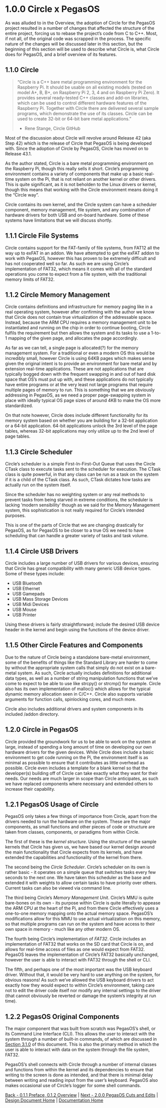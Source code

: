# 1.0.0 Circle x PegasOS

As was alluded to in the Overview, the adoption of Circle for the PegasOS project resulted in a number of changes that affected the structure of the entire project, forcing us to rebase the project’s code from C to C++. Most, if not all, of the original code was scrapped in the process. The specific nature of the changes will be discussed later in this section, but the beginning of this section will be used to describe what Circle is, what Circle does for PegasOS, and a brief overview of its features.

## 1.1.0 Circle

> “Circle is a C++ bare metal programming environment for the Raspberry Pi. It should be usable on all existing models (tested on model A+, B, B+, on Raspberry Pi 2, 3, 4 and on Raspberry Pi Zero). It provides several ready-tested C++ classes and add-on libraries, which can be used to control different hardware features of the Raspberry Pi. Together with Circle there are delivered several sample programs, which demonstrate the use of its classes. Circle can be used to create 32-bit or 64-bit bare metal applications.”
> - Rene Stange, Circle GitHub


Most of the discussion about Circle will revolve around Release 42 (aka Step 42) which is the release of Circle that PegasOS is being developed with. Since the adoption of Circle by PegasOS, Circle has moved on to Release 43.1.


As the author stated, Circle is a bare metal programming environment on the Raspberry Pi, though this really sells it short. Circle’s programming environment contains a variety of components that make up a basic real-time system on the Pi, that is not reliant on another kernel or other drivers. This is quite significant, as it is not beholden to the Linux drivers or kernel, though this means that working with the Circle environment means doing it the “Circle way”.


Circle contains its own kernel, and the Circle system can have a scheduler component, memory management, file system, and any combination of hardware drivers for both USB and on-board hardware. Some of these systems have limitations that we will discuss shortly.

## 1.1.1 Circle File Systems

Circle contains support for the FAT-family of file systems, from FAT12 all the way up to exFAT in an addon. We have attempted to get the exFAT addon to work with PegasOS, however this has proven to be extremely difficult and has not cooperated well so far. As such we are using Circle’s implementation of FAT32, which means it comes with all of the standard operations you come to expect from a file system, with the traditional memory limits of FAT32.

## 1.1.2 Circle Memory Management

Circle contains definitions and infrastructure for memory paging like in a real operating system, however after confirming with the author we know that Circle does not contain true virtualization of the addressable space. Instead, because the ARM CPU requires a memory management unit to be instantiated and running on the chip in order to continue booting, Circle fulfils the requirement but then allows the system and its tasks to use a 1-to-1 mapping of the given page, and allocates the page accordingly.


As far as we can tell, a single page is allocated(?) for the memory management system. For a traditional or even a modern OS this would be incredibly small, however Circle is using 64KB pages which makes sense given the original intent is to provide an environment for bare metal and by extension real-time applications. These are not applications that are typically bogged down with the frequent swapping in and out of hard disk space that OS’s must put up with, and these applications do not typically have entire programs or at the very least not large programs that require multiple pages of memory to run. This is something that we are obviously addressing in PegasOS, as we need a proper page-swapping system in place with ideally typical OS page sizes of around 4KB to make the OS more standardized.


On that note however, Circle does include different functionality for its memory system based on whether you are building for a 32-bit application or a 64-bit application. 64-bit applications unlock the 3rd level of the page tables, whereas 32-bit applications may only utilize up to the 2nd level of page tables.

## 1.1.3 Circle Scheduler

Circle’s scheduler is a simple First-In-First-Out Queue that uses the Circle CTask class to execute tasks sent to the scheduler for execution. The CTask class is quite powerful, in that any class can be run as a task on the system if it is a child of the CTask class. As such, CTask dictates how tasks are actually run on the system itself.


Since the scheduler has no weighting system or any real methods to prevent tasks from being starved in extreme conditions, the scheduler is lacking ‘modern sensibility’ though as we said for the Memory Management system, this sophistication is not really required for Circle’s intended purposes.


This is one of the parts of Circle that we are changing drastically for PegasOS, as for PegasOS to be closer to a true OS we need to have scheduling that can handle a greater variety of tasks and task volume.

## 1.1.4 Circle USB Drivers

Circle includes a large number of USB drivers for various devices, ensuring that Circle has great compatibility with many generic USB device types. Some of these types include:


* USB Bluetooth
* USB Ethernet
* USB Gamepads
* USB Mass Storage Devices
* USB Midi Devices
* USB Mouse
* USB Printer


Using these drivers is fairly straightforward; include the desired USB device header in the kernel and begin using the functions of the device driver.

## 1.1.5 Other Circle Features and Components

Due to the nature of Circle being a standalone bare-metal environment, some of the benefits of things like the Standard Library are harder to come by without the appropriate system calls that simply do not exist on a bare-metal system. As such, Circle actually includes definitions for additional data types, as well as a number of string manipulation functions that we’ve come to expect to be able to use like strcpy() or  strcmp() for example. Circle also has its own implementation of malloc() which allows for the typical dynamic memory allocation seen in C/C++. Circle also supports variable arguments for function calls, spinlocking cores, and much more.


Circle also includes additional drivers and system components in its included /addon directory.

## 1.2.0 Circle in PegasOS

Circle provided the groundwork for us to be able to work on the system at large, instead of spending a long amount of time on developing our own hardware drivers for the given devices. While Circle does include a basic environment to get code running on the Pi, the environment itself is as minimal as possible to ensure that it contributes as little overhead as possible. Circle even includes a template for a blank kernel so that the developer(s) building off of Circle can take exactly what they want for their needs. Our needs are much larger in scope than Circle anticipates, as such we have replaced components where necessary and extended others to increase their capability.

## 1.2.1 PegasOS Usage of Circle

PegasOS only takes a few things of importance from Circle, apart from the drivers needed to run the hardware on the system. These are the major components, as small functions and other pieces of code or structure are taken from classes, components, or paradigms from within Circle.


The first of these is the *kernel structure*. Using the structure of the sample kernels that Circle has given us, we have based our kernel design around the main functionality that Circle expects from its kernels, and have extended the capabilities and functionality of the kernel from there.


The second being the *Circle Scheduler*. Circle’s scheduler on its own is rather basic - it operates on a simple queue that switches tasks every few seconds to the next one. We have taken this scheduler as the base and extended it with weights to allow certain tasks to have priority over others. Current tasks can also be viewed via command line.


The third being Circle’s *Memory Management Unit*. Circle’s MMU is quite bare-bones on its own - its purpose within Circle is quite literally to appease the ARM CPU at the heart of the Pi, and from there Circle effectively uses a one-to-one memory mapping onto the actual memory space. PegasOS’s modifications allow for this MMU to use actual virtualization on this memory, so that multiple programs can run on the system and have access to their own space in memory - much like any other modern OS.


The fourth being Circle’s implementation of *FAT32*. Circle includes an implementation of FAT32 that works on the SD card that Circle is on, and allows for real-time access of files as one would expect from FAT32. PegasOS leaves the implementation of Circle’s FAT32 basically unchanged, however the user is able to interact with FAT32 through the shell or CLI.


The fifth, and perhaps one of the most important was the USB keyboard driver. Without that, it would be very hard to use anything on the system, for obvious reasons! As such we’ve allowed the USB keyboard drivers to act exactly how they would expect to within Circle’s environment, taking care not to edit the driver code itself nor modify any internal settings to the driver (that cannot obviously be reverted or damage the system’s integrity at run time).

## 1.2.2 PegasOS Original Components

The major component that was built from scratch was PegasOS’s shell, or its Command Line Interface (CLI). This allows the user to interact with the system through a number of built-in commands, of which are discussed in [Section 3.1.0](3_PEGASOS_FIRST_RELEASE.md) of this document. This is also the primary method in which the user is able to interact with data on the system through the file system, FAT32.


PegasOS’s shell connects with Circle through a number of internal classes and functions from within the kernel and its dependencies to ensure that writing to the screen is done as intended, and that there is minimal delay between writing and reading input from the user’s keyboard. PegasOS also makes occasional use of Circle’s logger for some shell commands.

[Back - 0.1.1 Preface, 0.1.2 Overview](0_PREFACE_OVERVIEW.md) | [Next - 2.0.0 PegasOS Cuts and Edits](2_PEGASOS_CUTS_EDITS.md) | 
[Design Document Home](ADD_DESIGN_DOCUMENT.md) | [Documentation Home](../README.md)